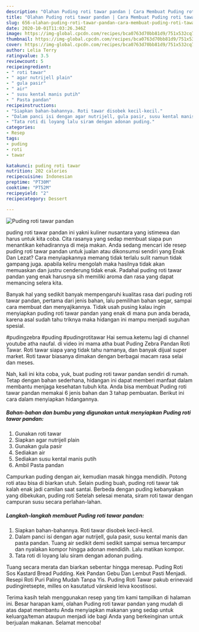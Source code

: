 ```yaml
---
description: "Olahan Puding roti tawar pandan | Cara Membuat Puding roti tawar pandan Yang Sempurna"
title: "Olahan Puding roti tawar pandan | Cara Membuat Puding roti tawar pandan Yang Sempurna"
slug: 656-olahan-puding-roti-tawar-pandan-cara-membuat-puding-roti-tawar-pandan-yang-sempurna
date: 2020-10-01T11:03:26.346Z
image: https://img-global.cpcdn.com/recipes/bca0763d70bb81d9/751x532cq70/puding-roti-tawar-pandan-foto-resep-utama.jpg
thumbnail: https://img-global.cpcdn.com/recipes/bca0763d70bb81d9/751x532cq70/puding-roti-tawar-pandan-foto-resep-utama.jpg
cover: https://img-global.cpcdn.com/recipes/bca0763d70bb81d9/751x532cq70/puding-roti-tawar-pandan-foto-resep-utama.jpg
author: Lelia Terry
ratingvalue: 3.5
reviewcount: 5
recipeingredient:
- " roti tawar"
- " agar nutrijell plain"
- " gula pasir"
- " air"
- " susu kental manis putih"
- " Pasta pandan"
recipeinstructions:
- "Siapkan bahan-bahannya. Roti tawar disobek kecil-kecil."
- "Dalam panci isi dengan agar nutrijell, gula pasir, susu kental manis dan pasta pandan. Tuang air sedikit demi sedikit sampai semua tercampur dan nyalakan kompor hingga adonan mendidih. Lalu matikan kompor."
- "Tata roti di loyang lalu siram dengan adonan puding."
categories:
- Resep
tags:
- puding
- roti
- tawar

katakunci: puding roti tawar 
nutrition: 202 calories
recipecuisine: Indonesian
preptime: "PT30M"
cooktime: "PT52M"
recipeyield: "2"
recipecategory: Dessert

---
```



![Puding roti tawar pandan](https://img-global.cpcdn.com/recipes/bca0763d70bb81d9/751x532cq70/puding-roti-tawar-pandan-foto-resep-utama.jpg)


puding roti tawar pandan ini yakni kuliner nusantara yang istimewa dan harus untuk kita coba. Cita rasanya yang sedap membuat siapa pun menantikan kehadirannya di meja makan.
Anda sedang mencari ide resep puding roti tawar pandan untuk jualan atau dikonsumsi sendiri yang Enak Dan Lezat? Cara menyiapkannya memang tidak terlalu sulit namun tidak gampang juga. apabila keliru mengolah maka hasilnya tidak akan memuaskan dan justru cenderung tidak enak. Padahal puding roti tawar pandan yang enak harusnya sih memiliki aroma dan rasa yang dapat memancing selera kita.

Banyak hal yang sedikit banyak mempengaruhi kualitas rasa dari puding roti tawar pandan, pertama dari jenis bahan, lalu pemilihan bahan segar, sampai cara membuat dan menyajikannya. Tidak usah pusing kalau ingin menyiapkan puding roti tawar pandan yang enak di mana pun anda berada, karena asal sudah tahu triknya maka hidangan ini mampu menjadi suguhan spesial.

#pudingzebra #puding #pudingrotitawar Hai semua.ketemu lagi di channel youtube atha naufal. di video ini mama atha buat Puding Zebra Pandan Roti Tawar. Roti tawar siapa yang tidak tahu namanya, dan banyak dijual super market. Roti tawar biasanya dimakan dengan berbagai macam rasa selai dan meses.


Nah, kali ini kita coba, yuk, buat puding roti tawar pandan sendiri di rumah. Tetap dengan bahan sederhana, hidangan ini dapat memberi manfaat dalam membantu menjaga kesehatan tubuh kita. Anda bisa membuat Puding roti tawar pandan memakai 6 jenis bahan dan 3 tahap pembuatan. Berikut ini cara dalam menyiapkan hidangannya.

<!--inarticleads1-->

##### Bahan-bahan dan bumbu yang digunakan untuk menyiapkan Puding roti tawar pandan:

1. Gunakan  roti tawar
1. Siapkan  agar nutrijell plain
1. Gunakan  gula pasir
1. Sediakan  air
1. Sediakan  susu kental manis putih
1. Ambil  Pasta pandan


Campurkan puding dengan air, kemudian masak hingga mendidih. Potong roti atau bisa di biarkan utuh. Selain puding buah, puding roti tawar tak kalah enak jadi camilan saat santai. Berbeda dengan puding kebanyakan yang dibekukan, puding roti Setelah selesai menata, siram roti tawar dengan campuran susu secara perlahan-lahan. 

<!--inarticleads2-->

##### Langkah-langkah membuat Puding roti tawar pandan:

1. Siapkan bahan-bahannya. Roti tawar disobek kecil-kecil.
1. Dalam panci isi dengan agar nutrijell, gula pasir, susu kental manis dan pasta pandan. Tuang air sedikit demi sedikit sampai semua tercampur dan nyalakan kompor hingga adonan mendidih. Lalu matikan kompor.
1. Tata roti di loyang lalu siram dengan adonan puding.


Tuang secara merata dan biarkan sebentar hingga meresap. Puding Roti Sos Kastard Bread Pudding. Kek Pandan Gebu Dan Lembut Pasti Menjadi. Resepi Roti Puri Paling Mudah Tanpa Yis. Puding Roti Tawar pakub erinevaid pudingiretsepte, milles on kasutatud värskeid leiva koostisosi. 

Terima kasih telah menggunakan resep yang tim kami tampilkan di halaman ini. Besar harapan kami, olahan Puding roti tawar pandan yang mudah di atas dapat membantu Anda menyiapkan makanan yang sedap untuk keluarga/teman ataupun menjadi ide bagi Anda yang berkeinginan untuk berjualan makanan. Selamat mencoba!
